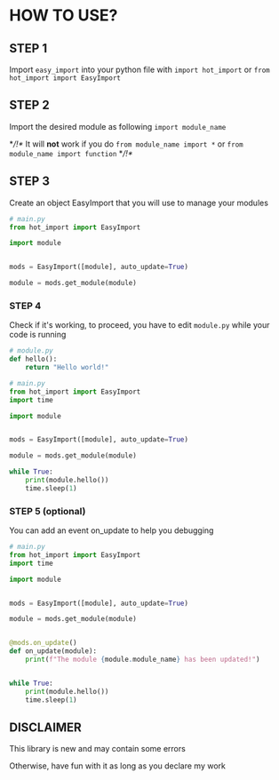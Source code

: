 # **HOW TO USE?**

## STEP 1

Import `easy_import` into your python file with `import hot_import` or `from hot_import import EasyImport`

## STEP 2

Import the desired module as following `import module_name`

**/!\** It will **not** work if you do `from module_name import *` or `from module_name import function` **/!\**


## STEP 3


Create an object EasyImport that you will use to manage your modules


```py
# main.py
from hot_import import EasyImport

import module


mods = EasyImport([module], auto_update=True)

module = mods.get_module(module)
```


### STEP 4

Check if it's working, to proceed, you have to edit `module.py` while your code is running

```py
# module.py
def hello():
    return "Hello world!"
```
```py
# main.py
from hot_import import EasyImport
import time

import module


mods = EasyImport([module], auto_update=True)

module = mods.get_module(module)

while True:
    print(module.hello())
    time.sleep(1)
```


### STEP 5 (optional)


You can add an event on_update to help you debugging

```py
# main.py
from hot_import import EasyImport
import time

import module


mods = EasyImport([module], auto_update=True)

module = mods.get_module(module)


@mods.on_update()
def on_update(module):
    print(f"The module {module.module_name} has been updated!")


while True:
    print(module.hello())
    time.sleep(1)
```


## DISCLAIMER

This library is new and may contain some errors

Otherwise, have fun with it as long as you declare my work
